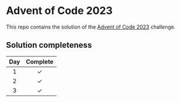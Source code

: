 # Advent of Code 2023

This repo contains the solution of the [Advent of Code 2023](https://adventofcode.com/) challenge.

## Solution completeness

| Day | Complete |
| :---: | :---: |
| 1 | &check; |
| 2 | &check; |
| 3 | &check; |
